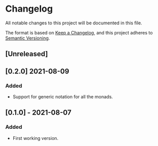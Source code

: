# Changelog
All notable changes to this project will be documented in this file.

The format is based on [Keep a Changelog](https://keepachangelog.com/en/1.0.0/),
and this project adheres to [Semantic Versioning](https://semver.org/spec/v2.0.0.html).

## [Unreleased]

## [0.2.0] 2021-08-09

### Added

- Support for generic notation for all the monads.

## [0.1.0] - 2021-08-07

### Added

- First working version.
